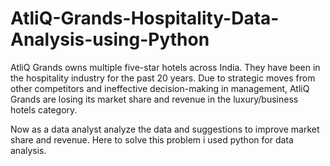 # AtliQ-Grands-Hospitality-Data-Analysis-using-Python
AtliQ Grands owns multiple five-star hotels across India. They have been in the hospitality industry for the past 20 years. Due to strategic moves from other competitors and ineffective decision-making in management, AtliQ Grands are losing its market share and revenue in the luxury/business hotels category.

Now as a data analyst analyze the data and suggestions to improve market share and revenue.
Here to solve this problem i used python for data analysis.
